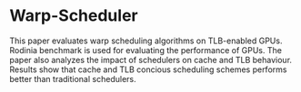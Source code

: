 # Warp-Scheduler
This paper evaluates warp scheduling algorithms on TLB-enabled GPUs. Rodinia benchmark is used for evaluating the performance of GPUs. The paper also analyzes the impact of schedulers on cache and TLB behaviour. Results show that cache and TLB concious scheduling schemes performs better than traditional schedulers.  
